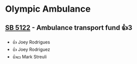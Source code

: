 # Olympic Ambulance

## [SB 5122](/bill/2023-24/sb/5122/) - Ambulance transport fund 👍3  
* 👍 Joey  Rodrigues
* 👍 Joey  Rodriguez
* 👍💵 Mark Streuli
